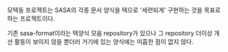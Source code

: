 모텍동 프로젝트는 SASA의 각종 문서 양식을 텍으로 '세련되게' 구현하는 것을
목표로 하는 프로젝트이다.

기존 sasa-format이라는 텍양식 모음 repository가 있으나 그 repository
더이상 개선 활동이 보이지 않을 뿐더러 거기에 있는 양식에는 미흡한 점이 없지 않다.
